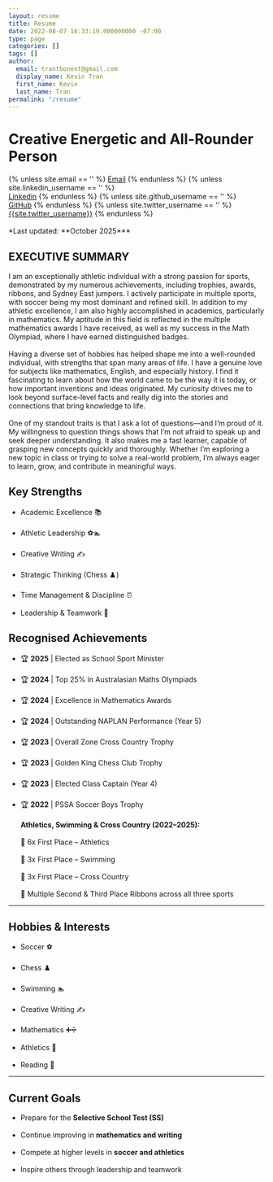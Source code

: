 ```yaml
---
layout: resume
title: Resume
date: 2022-08-07 16:33:19.000000000 -07:00
type: page
categories: []
tags: []
author:
  email: trantbonext@gmail.com
  display_name: Kevin Tran
  first_name: Kevin
  last_name: Tran
permalink: "/resume"
---
```

# Creative Energetic and All-Rounder Person

<div class="column is-full is-size-4">
{% unless site.email == '' %}
<a href="mailto:{{site.email}}" target="_blank" class="has-text-info"><i class="fas fa-envelope"></i> Email</a>
{% endunless %}
{% unless site.linkedin_username == '' %}
<br />
<a href="http://www.linkedin.com/in/{{site.linkedin_username}}" target="_blank" class="has-text-info"><i class="fab fa-linkedin"></i> Linkedin</a>
{% endunless %}
{% unless site.github_username == '' %}
<br />
<a href="http://www.github.com/{{site.github_username}}" target="_blank" class="has-text-info"><i class="fab fa-github"></i> GitHub</a>
{% endunless %}
{% unless site.twitter_username == '' %}
<br />
<a href="http://www.twitter.com/{{site.twitter_username}}" target="_blank" class="has-text-info"><i class="fab fa-twitter"></i> {{site.twitter_username}}</a>
{% endunless %}
<br />
</div>
<br>
*Last updated: **October 2025***

## EXECUTIVE SUMMARY

I am an exceptionally athletic individual with a strong passion for sports, demonstrated by my numerous achievements, including trophies, awards, ribbons, and Sydney East jumpers. I actively participate in multiple sports, with soccer being my most dominant and refined skill. In addition to my athletic excellence, I am also highly accomplished in academics, particularly in mathematics. My aptitude in this field is reflected in the multiple mathematics awards I have received, as well as my success in the Math Olympiad, where I have earned distinguished badges.
<br><br>
Having a diverse set of hobbies has helped shape me into a well-rounded individual, with strengths that span many areas of life. I have a genuine love for subjects like mathematics, English, and especially history. I find it fascinating to learn about how the world came to be the way it is today, or how important inventions and ideas originated. My curiosity drives me to look beyond surface-level facts and really dig into the stories and connections that bring knowledge to life.
<br><br>
One of my standout traits is that I ask a lot of questions—and I’m proud of it. My willingness to question things shows that I’m not afraid to speak up and seek deeper understanding. It also makes me a fast learner, capable of grasping new concepts quickly and thoroughly. Whether I’m exploring a new topic in class or trying to solve a real-world problem, I’m always eager to learn, grow, and contribute in meaningful ways.

## **Key Strengths**
- Academic Excellence 📚
<br><br>
- Athletic Leadership ⚽🏊
<br><br>
- Creative Writing ✍️
<br><br>
- Strategic Thinking (Chess ♟️)
<br><br>
- Time Management & Discipline ⏰
<br><br>
- Leadership & Teamwork 🤝


## **Recognised Achievements**
- 🏆 **2025** | Elected as School Sport Minister
<br><br>
- 🏆 **2024** | Top 25% in Australasian Maths Olympiads
<br><br>
- 🏆 **2024** | Excellence in Mathematics Awards
<br><br>
- 🏆 **2024** | Outstanding NAPLAN Performance (Year 5)
<br><br>
- 🏆 **2023** | Overall Zone Cross Country Trophy
<br><br>
- 🏆 **2023** | Golden King Chess Club Trophy
<br><br>
- 🏆 **2023** | Elected Class Captain (Year 4)
<br><br>
- 🏆 **2022** | PSSA Soccer Boys Trophy
<br><br>
**Athletics, Swimming & Cross Country (2022–2025):**
<br><br>
🏅 6x First Place – Athletics
<br><br>
🏅 3x First Place – Swimming
<br><br>
🏅 3x First Place – Cross Country
<br><br>
🥈 Multiple Second & Third Place Ribbons across all three sports


---

## **Hobbies & Interests**
- Soccer ⚽
<br><br>
- Chess ♟️
<br><br>
- Swimming 🏊
<br><br>
- Creative Writing ✍️
<br><br>
- Mathematics ➕➗
<br><br>
- Athletics 🏃
<br><br>
- Reading 📖

---

## **Current Goals**
- Prepare for the **Selective School Test (SS)**
<br><br>
- Continue improving in **mathematics and writing**
<br><br>
- Compete at higher levels in **soccer and athletics**
<br><br>
- Inspire others through leadership and teamwork

